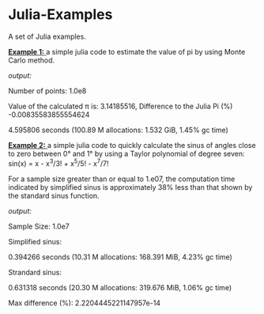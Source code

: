 # Julia-Examples
A set of Julia examples.


<a href="https://github.com/EL-Bakkali-Jaafar/Julia-Examples/blob/main/MC-%CF%80.jl
"><b>Example 1:</b> </a>
a simple julia code to estimate the value of pi by using Monte Carlo method.

<I>output:</I> 

<div class="border border-black-fade bg-red-light p-2 mb-2">
  
  Number of points: 1.0e8
  
  Value of the calculated π is: 3.14185516, Difference to the Julia Pi (%) -0.00835583855554624
  
  4.595806 seconds (100.89 M allocations: 1.532 GiB, 1.45% gc time)
  </div>
  
  
  

<a href="https://github.com/EL-Bakkali-Jaafar/Julia-Examples/blob/main/calc_sinus_small_angles.jl"><b>Example 2:</b> </a>
a simple julia code to quickly calculate the sinus of angles close to zero between 0° and 1° by using a Taylor polynomial of degree seven: 
sin(x) = x - x<sup>3</sup>/3! + x<sup>5</sup>/5! - x<sup>7</sup>/7!

For a sample size greater than or equal to 1.e07, the computation time indicated by simplified sinus is approximately 38% less than that shown by the standard sinus function.

<I>output:</I> 

Sample Size: 1.0e7

Simplified sinus: 

  0.394266 seconds (10.31 M allocations: 168.391 MiB, 4.23% gc time)
  
Strandard sinus: 

  0.631318 seconds (20.30 M allocations: 319.676 MiB, 1.06% gc time)
  
Max difference (%): 2.2204445221147957e-14




